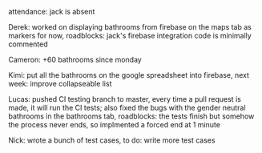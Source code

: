 attendance: jack is absent

Derek: worked on displaying bathrooms from firebase on the maps tab as markers for now, roadblocks: jack's firebase integration code is minimally commented

Cameron: +60 bathrooms since monday

Kimi: put all the bathrooms on the google spreadsheet into firebase, next week: improve collapseable list

Lucas: pushed CI testing branch to master, every time a pull request is made, it will run the CI tests; also fixed the bugs with the gender neutral bathrooms in the bathrooms tab, roadblocks: the tests finish but somehow the process never ends, so implmented a forced end at 1 minute

Nick: wrote a bunch of test cases, to do: write more test cases
